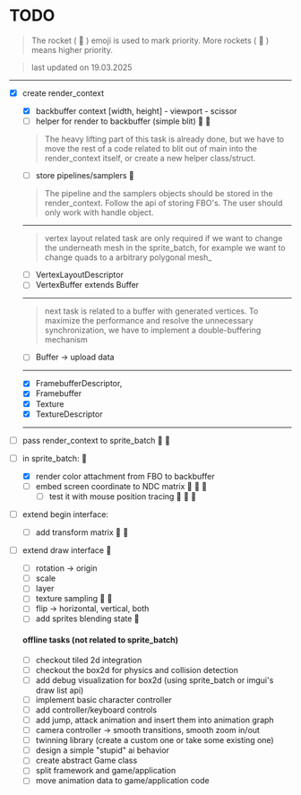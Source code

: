 # TODO
> The rocket ( :rocket: ) emoji is used to mark priority. More rockets ( :rocket: ) means higher priority. 

> last updated on 19.03.2025
---
- [x] create render_context
	- [x] backbuffer context [width, height] - viewport - scissor
	- [ ] helper for render to backbuffer (simple blit) :rocket: :rocket: 
	> The heavy lifting part of this task is already done, but we have to move the rest of a code related to blit out of main into the render_context itself, or create a new helper class/struct.
	- [ ] store pipelines/samplers :rocket:
	> The pipeline and the samplers objects should be stored in the render_context. Follow the api of storing FBO's. The user should only work with handle object.
	---
	> vertex layout related task are only required if we want to change the underneath mesh in the sprite_batch, for example we want to change quads to a arbitrary polygonal mesh_
	- [ ] VertexLayoutDescriptor
	- [ ] VertexBuffer extends Buffer
	---
	> next task is related to a buffer with generated vertices. To maximize the performance and resolve the unnecessary synchronization, we have to implement a double-buffering mechanism
	- [ ] Buffer -> upload data
	---
	- [x] FramebufferDescriptor,
	- [x] Framebuffer
	- [x] Texture
	- [x] TextureDescriptor
	---
	
- [ ] pass render_context to sprite_batch :rocket: :rocket:
- [ ] in sprite_batch: :rocket:
	- [x] render color attachment from FBO to backbuffer
	- [ ] embed screen coordinate to NDC matrix :rocket: :rocket: :rocket:
		- [ ] test it with mouse position tracing :rocket: :rocket: :rocket:
- [ ] extend begin interface:
	- [ ] add transform matrix :rocket: :rocket:
- [ ] extend draw interface :rocket:
	- [ ] rotation -> origin
	- [ ] scale
	- [ ] layer
	- [ ] texture sampling :rocket: :rocket:
	- [ ] flip -> horizontal, vertical, both
	- [ ] add sprites blending state :rocket:
	
	#### offline tasks (not related to sprite_batch)
	- [ ] checkout tiled 2d integration
	- [ ] checkout the box2d for physics and collision detection
	- [ ] add debug visualization for box2d (using sprite_batch or imgui's draw list api)
	- [ ] implement basic character controller 
	- [ ] add controller/keyboard controls
	- [ ] add jump, attack animation and insert them into animation graph
	- [ ] camera controller -> smooth transitions, smooth zoom in/out
	- [ ] twinning library (create a custom one or take some existing one)
	- [ ] design a simple "stupid" ai behavior
	- [ ] create abstract Game class
	- [ ] split framework and game/application
	- [ ] move animation data to game/application code